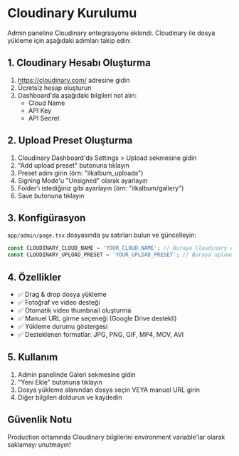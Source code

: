 # Cloudinary Kurulumu

Admin paneline Cloudinary entegrasyonu eklendi. Cloudinary ile dosya yükleme için aşağıdaki adımları takip edin:

## 1. Cloudinary Hesabı Oluşturma
1. https://cloudinary.com/ adresine gidin
2. Ücretsiz hesap oluşturun
3. Dashboard'da aşağıdaki bilgileri not alın:
   - Cloud Name
   - API Key
   - API Secret

## 2. Upload Preset Oluşturma
1. Cloudinary Dashboard'da Settings > Upload sekmesine gidin
2. "Add upload preset" butonuna tıklayın
3. Preset adını girin (örn: "ilkalbum_uploads")
4. Signing Mode'u "Unsigned" olarak ayarlayın
5. Folder'ı istediğiniz gibi ayarlayın (örn: "ilkalbum/gallery")
6. Save butonuna tıklayın

## 3. Konfigürasyon
`app/admin/page.tsx` dosyasında şu satırları bulun ve güncelleyin:

```javascript
const CLOUDINARY_CLOUD_NAME = 'YOUR_CLOUD_NAME'; // Buraya Cloudinary cloud name'ini yaz
const CLOUDINARY_UPLOAD_PRESET = 'YOUR_UPLOAD_PRESET'; // Buraya upload preset'ini yaz
```

## 4. Özellikler
- ✅ Drag & drop dosya yükleme
- ✅ Fotoğraf ve video desteği
- ✅ Otomatik video thumbnail oluşturma
- ✅ Manuel URL girme seçeneği (Google Drive destekli)
- ✅ Yükleme durumu göstergesi
- ✅ Desteklenen formatlar: JPG, PNG, GIF, MP4, MOV, AVI

## 5. Kullanım
1. Admin panelinde Galeri sekmesine gidin
2. "Yeni Ekle" butonuna tıklayın
3. Dosya yükleme alanından dosya seçin VEYA manuel URL girin
4. Diğer bilgileri doldurun ve kaydedin

## Güvenlik Notu
Production ortamında Cloudinary bilgilerini environment variable'lar olarak saklamayı unutmayın!